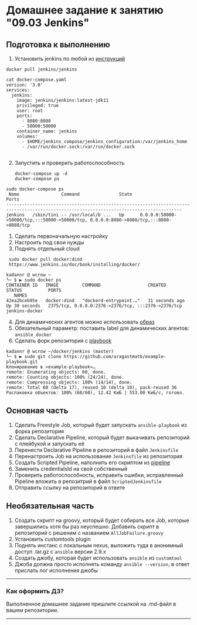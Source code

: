 # Домашнее задание к занятию "09.03 Jenkins"

## Подготовка к выполнению

1. Установить jenkins по любой из [инструкций](https://www.jenkins.io/download/)
```
docker pull jenkins/jenkins
```
```
cat docker-compose.yaml
version: '3.0'
services:
  jenkins:
    image: jenkins/jenkins:latest-jdk11
    privileged: true
    user: root
    ports:
      - 8080:8080
      - 50000:50000
    container_name: jenkins
    volumes:
      - $HOME/jenkins_compose/jenkins_configuration:/var/jenkins_home
      - /var/run/docker.sock:/var/run/docker.sock
   
```
2. Запустить и проверить работоспособность
    ```
    docker-compose up -d
    docker-compose ps

```
sudo docker-compose ps
 Name                Command               State                                           Ports
-----------------------------------------------------------------------------------------------------------------------------------------
jenkins   /sbin/tini -- /usr/local/b ...   Up      0.0.0.0:50000->50000/tcp,:::50000->50000/tcp, 0.0.0.0:8080->8080/tcp,:::8080->8080/tcp
```
1. Сделать первоначальную настройку
2. Настроить под свои нужды
3. Поднять отдельный cloud
```
 sudo docker pull docker:dind
 https://www.jenkins.io/doc/book/installing/docker/
```   
```
kadannr @ wcrow ~
└─ $ ▶ sudo docker ps
CONTAINER ID   IMAGE         COMMAND                  CREATED          STATUS          PORTS
   NAMES
42ea2bceb95e   docker:dind   "dockerd-entrypoint.…"   31 seconds ago   Up 30 seconds   2375/tcp, 0.0.0.0:2376->2376/tcp, :::2376->2376/tcp   jenkins-docker
```
4. Для динамических агентов можно использовать [образ](https://hub.docker.com/repository/docker/aragast/agent)
5. Обязательный параметр: поставить label для динамических агентов: `ansible_docker`
6.  Сделать форк репозитория с [playbook](https://github.com/aragastmatb/example-playbook)
```
kadannr @ wcrow ~/docker/jenkins (master)
└─ $ ▶ sudo git clone https://github.com/aragastmatb/example-playbook.git
Клонирование в «example-playbook»…
remote: Enumerating objects: 60, done.
remote: Counting objects: 100% (24/24), done.
remote: Compressing objects: 100% (14/14), done.
remote: Total 60 (delta 17), reused 10 (delta 10), pack-reused 36
Распаковка объектов: 100% (60/60), 12.42 КиБ | 553.00 КиБ/с, готово.
```
## Основная часть

1. Сделать Freestyle Job, который будет запускать `ansible-playbook` из форка репозитория
2. Сделать Declarative Pipeline, который будет выкачивать репозиторий с плейбукой и запускать её
3. Перенести Declarative Pipeline в репозиторий в файл `Jenkinsfile`
4. Перенастроить Job на использование `Jenkinsfile` из репозитория
5. Создать Scripted Pipeline, наполнить его скриптом из [pipeline](./pipeline)
6. Заменить credentialsId на свой собственный
7. Проверить работоспособность, исправить ошибки, исправленный Pipeline вложить в репозитрий в файл `ScriptedJenkinsfile`
8. Отправить ссылку на репозиторий в ответе

## Необязательная часть

1. Создать скрипт на groovy, который будет собирать все Job, которые завершились хотя бы раз неуспешно. Добавить скрипт в репозиторий с решеним с названием `AllJobFailure.groovy`
2. Установить customtools plugin
3. Поднять инстанс с локальным nexus, выложить туда в анонимный доступ  .tar.gz с `ansible`  версии 2.9.x
4. Создать джобу, которая будет использовать `ansible` из `customtool`
5. Джоба должна просто исполнять команду `ansible --version`, в ответ прислать лог исполнения джобы 

---

### Как оформить ДЗ?

Выполненное домашнее задание пришлите ссылкой на .md-файл в вашем репозитории.

---
